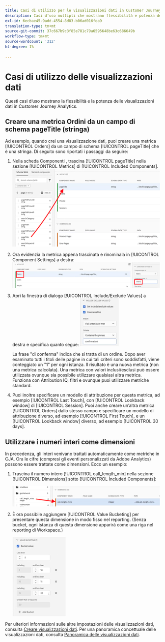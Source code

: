 ```yaml
---
title: Casi di utilizzo per le visualizzazioni dati in Customer Journey Analytics
description: Casi d’uso multipli che mostrano flessibilità e potenza delle visualizzazioni dati nel Customer Journey Analytics
exl-id: 6ecbae45-9add-4554-8d83-b06ad016fea9
translation-type: tm+mt
source-git-commit: 37c667b9c3f85e781c79a6595648be63c686649b
workflow-type: tm+mt
source-wordcount: '312'
ht-degree: 1%

---
```


# Casi di utilizzo delle visualizzazioni dati

Questi casi d’uso mostrano la flessibilità e la potenza delle visualizzazioni dati in Customer Journey Analytics.

## Creare una metrica Ordini da un campo di schema pageTitle (stringa)

Ad esempio, quando crei una visualizzazione dati, puoi creare una metrica [!UICONTROL Orders] da un campo di schema [!UICONTROL pageTitle] che è una stringa. Di seguito sono riportati i passaggi da seguire:

1. Nella scheda Componenti , trascina [!UICONTROL pageTitle] nella sezione [!UICONTROL Metrics] di [!UICONTROL Included Components].
   ![](assets/use-case1a.png)
1. Ora evidenzia la metrica appena trascinata e rinominala in [!UICONTROL Component Settings] a destra:
   ![](assets/orders.png)
1. Apri la finestra di dialogo [!UICONTROL Include/Exclude Values] a destra e specifica quanto segue:
   ![](assets/orders2.png)

   La frase &quot;di conferma&quot; indica che si tratta di un ordine. Dopo aver esaminato tutti i titoli delle pagine in cui tali criteri sono soddisfatti, viene conteggiato un &quot;1&quot; per ogni istanza. Il risultato è una nuova metrica (non una metrica calcolata). Una metrica con valori inclusi/esclusi può essere utilizzata ovunque sia possibile utilizzare qualsiasi altra metrica. Funziona con Attribution IQ, filtri e ovunque puoi utilizzare metriche standard.
1. Puoi inoltre specificare un modello di attribuzione per questa metrica, ad esempio [!UICONTROL Last Touch], con [!UICONTROL Lookback window] di [!UICONTROL Session].
Puoi anche creare un’altra metrica [!UICONTROL Orders] dallo stesso campo e specificare un modello di attribuzione diverso, ad esempio [!UICONTROL First Touch], e un [!UICONTROL Lookback window] diverso, ad esempio [!UICONTROL 30 days].

## Utilizzare i numeri interi come dimensioni

In precedenza, gli interi venivano trattati automaticamente come metriche in CJA. Ora le cifre (compresi gli eventi personalizzati da Adobe Analytics) possono essere trattate come dimensioni. Ecco un esempio:

1. Trascina il numero intero [!UICONTROL call_length_min] nella sezione [!UICONTROL Dimensions] sotto [!UICONTROL Included Components]:

   ![](assets/integers.png)

1. È ora possibile aggiungere [!UICONTROL Value Bucketing] per presentare questa dimensione in modo fisso nel reporting. (Senza bucket, ogni istanza di questa dimensione apparirà come una riga nel reporting di Workspace.)

   ![](assets/bucketing.png)

Per ulteriori informazioni sulle altre impostazioni delle visualizzazioni dati, consulta [Creare visualizzazioni dati](/help/data-views/create-dataview.md).
Per una panoramica concettuale delle visualizzazioni dati, consulta [Panoramica delle visualizzazioni dati](/help/data-views/data-views.md).

